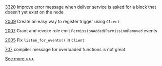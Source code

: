 
[3320](https://github.com/hyperledger/fabric/issues/3320) Improve error message when deliver service is asked for a block that doesn't yet exist on the node

[2009](https://github.com/hyperledger/iroha/issues/2009) Create an easy way to register trigger using `Client`

[2007](https://github.com/hyperledger/iroha/issues/2007) Grant and revoke role emit `PermissionAdded`/`PermissionRemoved` events

[2005](https://github.com/hyperledger/iroha/issues/2005) Fix `listen_for_events()` in `Client`

[707](https://github.com/hyperledger-labs/solang/issues/707) compiler message for overloaded functions is not great


[See more >>>](https://start-here.hyperledger.org/issues)
